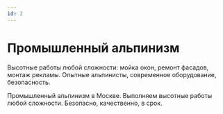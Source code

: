 ```yaml
---
id: 2
---
```


# Промышленный альпинизм

Высотные работы любой сложности: мойка окон, ремонт фасадов, монтаж рекламы. Опытные альпинисты, современное оборудование, безопасность.

Промышленный альпинизм в Москве. Выполняем высотные работы любой сложности. Безопасно, качественно, в срок.
